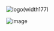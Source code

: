 ![logo(width177)](https://user-images.githubusercontent.com/103277726/182505468-93c940ef-2413-43b5-9cc4-ff69215e8d15.png)

![image](https://user-images.githubusercontent.com/87432361/182505336-4b93faf5-d4a4-4625-b217-cf82f9edd109.png)
